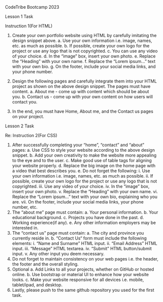 CodeTribe Bootcamp 2023


Lesson 1 Task

Instruction 1(For HTML)

1. Create your own portfolio website using HTML by carefully imitating the design snippet above.
	a. Use your own information i.e. image, names, etc. as much as possible.
	b. If possible, create your own logo for the project or use any logo that is not
	   copyrighted.
	c. You can use any video of your choice.
	d. In the “image” box, insert your own photo.
	e. Replace the “Heading” with your own name.
	f. Replace the “Lorem ipsum...” text with your own bio.
	g. On the footer, include your social media links, and your phone number.

2. Design the following pages and carefully integrate them into your HTML project as shown on
the above design snippet. The pages must have content.
	a. About me - come up with content which should be about you.
	b. Contact us - come up with your own content on how users will contact you.

3. In the end, you must have Home, About me, and the Contact us pages on your project.



Lesson 2 Task

Re: Instruction 2(For CSS)

1. After successfully completing your “home”, “contact” and “about” pages:
	a. Use CSS to style your website according to the above design snippet.
	b. Add your own creativity to make the website more appealing to the eye and to the
	user.
	c. Make good use of table tags for aligning your website properly.
	d. Replace the big image on the home page with a video that best describes you.
	e. Do not forget the following:
		i. Use your own information i.e. image, names, etc. as much as possible.
		ii. If possible, create your own logo for the project or use any logo that is not
		copyrighted.
		iii. Use any video of your choice.
		iv. In the “image” box, insert your own photo.
		v. Replace the “Heading” with your own name.
		vi. Replace the “Lorem ipsum…” text with your own bio, explaining who you are.
		vii. On the footer, include your social media links, your phone number, etc.
2. The “about me” page must contain:
	a. Your personal information.
	b. Your educational background.
	c. Projects you have done in the past.
	d. Working experience(if any).
	e. Any other information employers may be interested in.
3. The “contact us” page must contain:
	a. The city and province you currently reside in.
	b. “Contact Us“ form must include the following elements:
		i. “Name and Surname” HTML input.
		ii. “Email Address” HTML input.
		iii. “Message” HTML textarea.
		iv. “Submit” HTML button/submit input.
		v. Any other input you deem necessary.
4. Do not forget to maintain consistency on your web pages i.e. the header, the footer and the
overall styling.
5. Optional
	a. Add Links to all your projects, whether on GitHub or hosted online.
	b. Use bootstrap or material UI to enhance how your website looks.
	c. Make your website responsive for all devices i.e. mobile, tablet/ipad, and desktop.
6. Lastly, please push to the same github repository you used for the first task.
